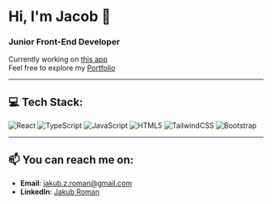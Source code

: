 # Hi, I'm Jacob 👾
### Junior Front-End Developer

Currently working on [this app](https://github.com/Kubanec01/Money_Saver_App)  
Feel free to explore my [Portfolio](https://kubanec01.github.io/Portfolio/)

---

## 💻 Tech Stack:
![React](https://img.shields.io/badge/react-%2320232a.svg?style=for-the-badge&logo=react&logoColor=%2361DAFB) 
![TypeScript](https://img.shields.io/badge/typescript-%23007ACC.svg?style=for-the-badge&logo=typescript&logoColor=white) 
![JavaScript](https://img.shields.io/badge/javascript-%23323330.svg?style=for-the-badge&logo=javascript&logoColor=%23F7DF1E) 
![HTML5](https://img.shields.io/badge/html5-%23E34F26.svg?style=for-the-badge&logo=html5&logoColor=white) 
![TailwindCSS](https://img.shields.io/badge/tailwindcss-%2338B2AC.svg?style=for-the-badge&logo=tailwind-css&logoColor=white) 
![Bootstrap](https://img.shields.io/badge/bootstrap-%238511FA.svg?style=for-the-badge&logo=bootstrap&logoColor=white)

---

## 📫 You can reach me on:
- **Email**: [jakub.z.roman@gmail.com](mailto:jakub.z.roman@gmail.com)
- **LinkedIn**: [Jakub Roman](https://www.linkedin.com/in/jakub-roman-4b1664338/)
